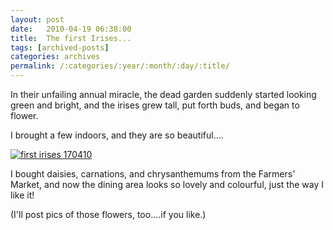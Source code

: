```yaml
---
layout: post
date:	2010-04-19 06:38:00
title:  The first Irises...
tags: [archived-posts]
categories: archives
permalink: /:categories/:year/:month/:day/:title/
---
```

In their unfailing annual miracle, the dead garden suddenly started looking green and bright, and the irises grew tall, put forth buds, and began to flower. 

I brought a few indoors, and they are so beautiful....



<a href="http://s967.photobucket.com/albums/ae160/pedoral/?action=view&current=IMG_3713.jpg" target="_blank"><img src="http://i967.photobucket.com/albums/ae160/pedoral/IMG_3713.jpg" border="0" alt="first irises 170410"></a>


I bought daisies, carnations, and chrysanthemums from the Farmers' Market, and now the dining area looks so lovely and colourful, just the way I like it!


(I'll post pics of those flowers, too....if you like.)
